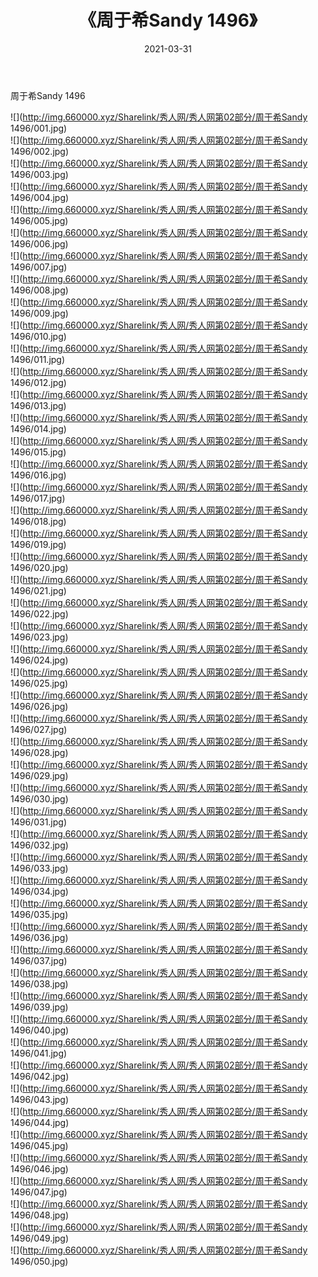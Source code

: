 ﻿---
layout: post
title:  《周于希Sandy 1496》
date:   2021-03-31
img: http://img.660000.xyz/Sharelink/秀人网/秀人网第02部分/周于希Sandy 1496/000.jpg
categories: [美女, 清纯, 唯美]
---

周于希Sandy 1496

  ![](http://img.660000.xyz/Sharelink/秀人网/秀人网第02部分/周于希Sandy 1496/001.jpg) <br> ![](http://img.660000.xyz/Sharelink/秀人网/秀人网第02部分/周于希Sandy 1496/002.jpg) <br> ![](http://img.660000.xyz/Sharelink/秀人网/秀人网第02部分/周于希Sandy 1496/003.jpg) <br> ![](http://img.660000.xyz/Sharelink/秀人网/秀人网第02部分/周于希Sandy 1496/004.jpg) <br> ![](http://img.660000.xyz/Sharelink/秀人网/秀人网第02部分/周于希Sandy 1496/005.jpg) <br> ![](http://img.660000.xyz/Sharelink/秀人网/秀人网第02部分/周于希Sandy 1496/006.jpg) <br> ![](http://img.660000.xyz/Sharelink/秀人网/秀人网第02部分/周于希Sandy 1496/007.jpg) <br> ![](http://img.660000.xyz/Sharelink/秀人网/秀人网第02部分/周于希Sandy 1496/008.jpg) <br> ![](http://img.660000.xyz/Sharelink/秀人网/秀人网第02部分/周于希Sandy 1496/009.jpg) <br> ![](http://img.660000.xyz/Sharelink/秀人网/秀人网第02部分/周于希Sandy 1496/010.jpg) <br> ![](http://img.660000.xyz/Sharelink/秀人网/秀人网第02部分/周于希Sandy 1496/011.jpg) <br> ![](http://img.660000.xyz/Sharelink/秀人网/秀人网第02部分/周于希Sandy 1496/012.jpg) <br> ![](http://img.660000.xyz/Sharelink/秀人网/秀人网第02部分/周于希Sandy 1496/013.jpg) <br> ![](http://img.660000.xyz/Sharelink/秀人网/秀人网第02部分/周于希Sandy 1496/014.jpg) <br> ![](http://img.660000.xyz/Sharelink/秀人网/秀人网第02部分/周于希Sandy 1496/015.jpg) <br> ![](http://img.660000.xyz/Sharelink/秀人网/秀人网第02部分/周于希Sandy 1496/016.jpg) <br> ![](http://img.660000.xyz/Sharelink/秀人网/秀人网第02部分/周于希Sandy 1496/017.jpg) <br> ![](http://img.660000.xyz/Sharelink/秀人网/秀人网第02部分/周于希Sandy 1496/018.jpg) <br> ![](http://img.660000.xyz/Sharelink/秀人网/秀人网第02部分/周于希Sandy 1496/019.jpg) <br> ![](http://img.660000.xyz/Sharelink/秀人网/秀人网第02部分/周于希Sandy 1496/020.jpg) <br> ![](http://img.660000.xyz/Sharelink/秀人网/秀人网第02部分/周于希Sandy 1496/021.jpg) <br> ![](http://img.660000.xyz/Sharelink/秀人网/秀人网第02部分/周于希Sandy 1496/022.jpg) <br> ![](http://img.660000.xyz/Sharelink/秀人网/秀人网第02部分/周于希Sandy 1496/023.jpg) <br> ![](http://img.660000.xyz/Sharelink/秀人网/秀人网第02部分/周于希Sandy 1496/024.jpg) <br> ![](http://img.660000.xyz/Sharelink/秀人网/秀人网第02部分/周于希Sandy 1496/025.jpg) <br> ![](http://img.660000.xyz/Sharelink/秀人网/秀人网第02部分/周于希Sandy 1496/026.jpg) <br> ![](http://img.660000.xyz/Sharelink/秀人网/秀人网第02部分/周于希Sandy 1496/027.jpg) <br> ![](http://img.660000.xyz/Sharelink/秀人网/秀人网第02部分/周于希Sandy 1496/028.jpg) <br> ![](http://img.660000.xyz/Sharelink/秀人网/秀人网第02部分/周于希Sandy 1496/029.jpg) <br> ![](http://img.660000.xyz/Sharelink/秀人网/秀人网第02部分/周于希Sandy 1496/030.jpg) <br> ![](http://img.660000.xyz/Sharelink/秀人网/秀人网第02部分/周于希Sandy 1496/031.jpg) <br> ![](http://img.660000.xyz/Sharelink/秀人网/秀人网第02部分/周于希Sandy 1496/032.jpg) <br> ![](http://img.660000.xyz/Sharelink/秀人网/秀人网第02部分/周于希Sandy 1496/033.jpg) <br> ![](http://img.660000.xyz/Sharelink/秀人网/秀人网第02部分/周于希Sandy 1496/034.jpg) <br> ![](http://img.660000.xyz/Sharelink/秀人网/秀人网第02部分/周于希Sandy 1496/035.jpg) <br> ![](http://img.660000.xyz/Sharelink/秀人网/秀人网第02部分/周于希Sandy 1496/036.jpg) <br> ![](http://img.660000.xyz/Sharelink/秀人网/秀人网第02部分/周于希Sandy 1496/037.jpg) <br> ![](http://img.660000.xyz/Sharelink/秀人网/秀人网第02部分/周于希Sandy 1496/038.jpg) <br> ![](http://img.660000.xyz/Sharelink/秀人网/秀人网第02部分/周于希Sandy 1496/039.jpg) <br> ![](http://img.660000.xyz/Sharelink/秀人网/秀人网第02部分/周于希Sandy 1496/040.jpg) <br> ![](http://img.660000.xyz/Sharelink/秀人网/秀人网第02部分/周于希Sandy 1496/041.jpg) <br> ![](http://img.660000.xyz/Sharelink/秀人网/秀人网第02部分/周于希Sandy 1496/042.jpg) <br> ![](http://img.660000.xyz/Sharelink/秀人网/秀人网第02部分/周于希Sandy 1496/043.jpg) <br> ![](http://img.660000.xyz/Sharelink/秀人网/秀人网第02部分/周于希Sandy 1496/044.jpg) <br> ![](http://img.660000.xyz/Sharelink/秀人网/秀人网第02部分/周于希Sandy 1496/045.jpg) <br> ![](http://img.660000.xyz/Sharelink/秀人网/秀人网第02部分/周于希Sandy 1496/046.jpg) <br> ![](http://img.660000.xyz/Sharelink/秀人网/秀人网第02部分/周于希Sandy 1496/047.jpg) <br> ![](http://img.660000.xyz/Sharelink/秀人网/秀人网第02部分/周于希Sandy 1496/048.jpg) <br> ![](http://img.660000.xyz/Sharelink/秀人网/秀人网第02部分/周于希Sandy 1496/049.jpg) <br> ![](http://img.660000.xyz/Sharelink/秀人网/秀人网第02部分/周于希Sandy 1496/050.jpg) <br>